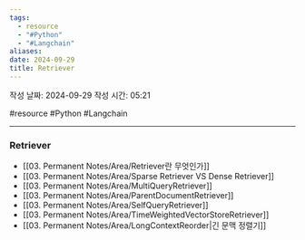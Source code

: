 ```yaml
---
tags:
  - resource
  - "#Python"
  - "#Langchain"
aliases: 
date: 2024-09-29
title: Retriever
---
```


작성 날짜: 2024-09-29
작성 시간: 05:21

#resource #Python #Langchain 

---

### Retriever

- [[03. Permanent Notes/Area/Retriever란 무엇인가]]
- [[03. Permanent Notes/Area/Sparse Retriever VS Dense Retriever]]
- [[03. Permanent Notes/Area/MultiQueryRetriever]]
- [[03. Permanent Notes/Area/ParentDocumentRetriever]]
- [[03. Permanent Notes/Area/SelfQueryRetriever]]
- [[03. Permanent Notes/Area/TimeWeightedVectorStoreRetriever]]
- [[03. Permanent Notes/Area/LongContextReorder|긴 문맥 정렬기]]